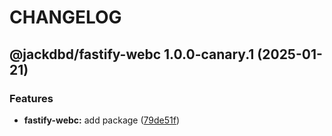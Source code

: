 # CHANGELOG

## @jackdbd/fastify-webc 1.0.0-canary.1 (2025-01-21)


### Features

* **fastify-webc:** add package ([79de51f](https://github.com/jackdbd/rapido/commit/79de51fb6f3149224db6adc93230ac6decc7f35d))
